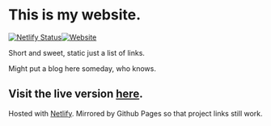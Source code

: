 # This is my website.

[![Netlify Status](https://api.netlify.com/api/v1/badges/1707b5bf-4208-440b-a7b4-a976af3c2091/deploy-status)](https://app.netlify.com/sites/lukestorry/deploys)[![Website](https://img.shields.io/website-up-down-green-red/http/shields.io.svg?label=my-website)](https://lukestorry.co.uk/)

Short and sweet, static just a list of links.

Might put a blog here someday, who knows.

## Visit the live version [here](http://LukeStorry.co.uk).


Hosted with [Netlify](https://netlify.com/).
Mirrored by Github Pages so that project links still work.
